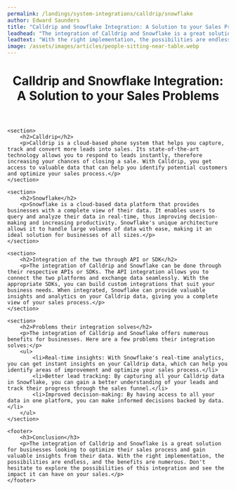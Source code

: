 ```yaml
---
permalink: /landings/system-integrations/calldrip/snowflake
author: Edward Saunders
title: "Calldrip and Snowflake Integration: A Solution to your Sales Problems"
leadhead: "The integration of Calldrip and Snowflake is a great solution for businesses looking to optimize their sales process and gain valuable insights from their data"
leadtext: "With the right implementation, the possibilities are endless, and the benefits are numerous. Don't hesitate to explore the possibilities of this integration and see the impact it can have on your sales."
image: /assets/images/articles/people-sitting-near-table.webp
---
```

<div class="arttext">	<header>
		<h1>Calldrip and Snowflake Integration: A Solution to your Sales Problems</h1>
	</header>

	<section>
		<h2>Calldrip</h2>
		<p>Calldrip is a cloud-based phone system that helps you capture, track and convert more leads into sales. Its state-of-the-art technology allows you to respond to leads instantly, therefore increasing your chances of closing a sale. With Calldrip, you get access to valuable data that can help you identify potential customers and optimize your sales process.</p>
	</section>

	<section>
		<h2>Snowflake</h2>
		<p>Snowflake is a cloud-based data platform that provides businesses with a complete view of their data. It enables users to query and analyze their data in real-time, thus improving decision-making and increasing productivity. Snowflake's unique architecture allows it to handle large volumes of data with ease, making it an ideal solution for businesses of all sizes.</p>
	</section>

	<section>
		<h2>Integration of the two through API or SDK</h2>
		<p>The integration of Calldrip and Snowflake can be done through their respective APIs or SDKs. The API integration allows you to connect the two platforms and exchange data seamlessly. With the appropriate SDKs, you can build custom integrations that suit your business needs. When integrated, Snowflake can provide valuable insights and analytics on your Calldrip data, giving you a complete view of your sales process.</p>
	</section>

	<section>
		<h2>Problems their integration solves</h2>
		<p>The integration of Calldrip and Snowflake offers numerous benefits for businesses. Here are a few problems their integration solves:</p>
		<ul>
			<li>Real-time insights: With Snowflake's real-time analytics, you can get instant insights on your Calldrip data, which can help you identify areas of improvement and optimize your sales process.</li>
			<li>Better lead tracking: By capturing all your Calldrip data in Snowflake, you can gain a better understanding of your leads and track their progress through the sales funnel.</li>
			<li>Improved decision-making: By having access to all your data in one platform, you can make informed decisions backed by data.</li>
		</ul>
	</section>

	<footer>
		<h3>Conclusion</h3>
		<p>The integration of Calldrip and Snowflake is a great solution for businesses looking to optimize their sales process and gain valuable insights from their data. With the right implementation, the possibilities are endless, and the benefits are numerous. Don't hesitate to explore the possibilities of this integration and see the impact it can have on your sales.</p>
	</footer>
</div>